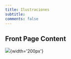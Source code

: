 ```yaml
---
title: Ilustraciones
subtitle: 
comments: false
---
```

## Front Page Content
![](img/samurai.jpg){width='200px'}


